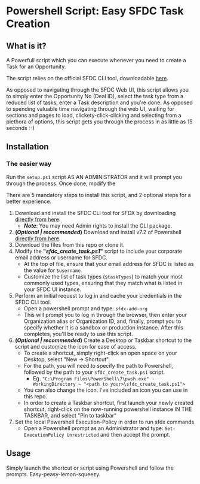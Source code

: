 # Powershell Script: Easy SFDC Task Creation
## What is it?
A Powerfull script which you can execute whenever you need to create a Task for an Opportunity.

The script relies on the official SFDC CLI tool, downloadable [here](https://developer.salesforce.com/tools/sfdxcli).

As opposed to navigating through the SFDC Web UI, this script allows you to simply enter the Opportunity No (Deal ID), select the task type from a reduced list of tasks, enter a Task description and you're done. As opposed to spending valuable time navigating through the web UI, waiting for sections and pages to load, clickety-click-clicking and selecting from a plethora of options, this script gets you through the process in as little as 15 seconds :-)

## Installation
### The easier way
Run the `setup.ps1` script AS AN ADMINISTRATOR and it will prompt you through the process.
Once done, modify the 

There are 5 mandatory steps to install this script, and 2 optional steps for a better experience.

1. Download and install the SFDC CLI tool for SFDX by downloading [directly from here](https://developer.salesforce.com/media/salesforce-cli/sfdx/channels/stable/sfdx-x64.exe).
    * ***Note***: You may need Admin rights to install the CLI package.
2. **(*Optional | recommended*)** Download and install v7.2 of Powershell [directly from here](https://github.com/PowerShell/PowerShell/releases/download/v7.2.6/PowerShell-7.2.6-win-x64.msi).
3. Download the files from this repo or clone it.
4. Modify the **"*sfdc_create_task.ps1*"** script to include your corporate email address or username for SFDC.
    * At the top of file, ensure that your email address for SFDC is listed as the value for `$username`.
    * Customize the list of task types (`$taskTypes`) to match your most commonly used types, ensuring that they match what is listed in your SFDC UI instance.
5. Perform an initial request to log in and cache your credentials in the SFDC CLI tool.
    * Open a powershell prompt and type: `sfdx-add-org`
    * This will prompt you to log in through the browser, then enter your Organization alias or Organization ID, and, finally, prompt you to specify whether it is a sandbox or production instance. After this completes, you'll be ready to use this script.
6. **(*Optional | recommended*)** Create a Desktop or Taskbar shortcut to the script and customize the icon for ease of access.
    * To create a shortcut, simply right-click an open space on your Desktop, select "New -> Shortcut".
    * For the path, you will need to specify the path to Powershell, followed by the path to your `sfdc_create_task.ps1` script. 
        * Eg. `"C:\Program Files\PowerShell\7\pwsh.exe" -WorkingDirectory ~ "<path to your>\sfdc_create_task.ps1">`
    * You can also change the icon. I've included an icon you can use in this repo.
    * In order to create a Taskbar shortcut, first launch your newly created shortcut, right-click on the now-running powershell instance IN THE TASKBAR, and select "Pin to taskbar"
7. Set the local Powershell Execution-Policy in order to run sfdx commands
    * Open a Powershell prompt as an Administrator and type: `Set-ExecutionPolicy Unrestricted` and then accept the prompt.

## Usage
Simply launch the shortcut or script using Powershell and follow the prompts. Easy-peasy-lemon-squeezy.